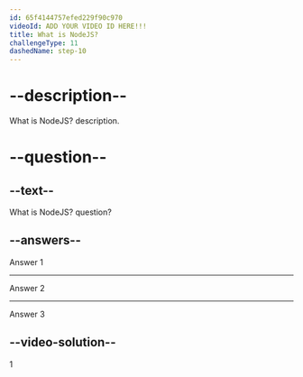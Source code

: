 ```yaml
---
id: 65f4144757efed229f90c970
videoId: ADD YOUR VIDEO ID HERE!!!
title: What is NodeJS?
challengeType: 11
dashedName: step-10
---
```


# --description--

What is NodeJS? description.

# --question--

## --text--

What is NodeJS? question?

## --answers--

Answer 1

---

Answer 2

---

Answer 3

## --video-solution--

1
